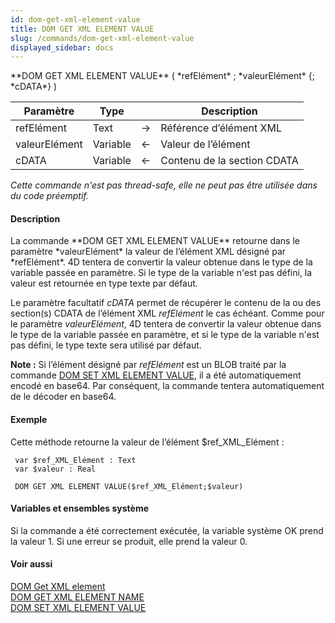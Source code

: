 ```yaml
---
id: dom-get-xml-element-value
title: DOM GET XML ELEMENT VALUE
slug: /commands/dom-get-xml-element-value
displayed_sidebar: docs
---
```


<!--REF #_command_.DOM GET XML ELEMENT VALUE.Syntax-->**DOM GET XML ELEMENT VALUE** ( *refElément* ; *valeurElément* {; *cDATA*} )<!-- END REF-->
<!--REF #_command_.DOM GET XML ELEMENT VALUE.Params-->
| Paramètre | Type |  | Description |
| --- | --- | --- | --- |
| refElément | Text | &#8594;  | Référence d’élément XML |
| valeurElément | Variable | &#8592; | Valeur de l’élément |
| cDATA | Variable | &#8592; | Contenu de la section CDATA |

<!-- END REF-->

*Cette commande n'est pas thread-safe, elle ne peut pas être utilisée dans du code préemptif.*


#### Description 

<!--REF #_command_.DOM GET XML ELEMENT VALUE.Summary-->La commande **DOM GET XML ELEMENT VALUE** retourne dans le paramètre *valeurElément* la valeur de l’élément XML désigné par *refElément*.<!-- END REF--> 4D tentera de convertir la valeur obtenue dans le type de la variable passée en paramètre. Si le type de la variable n'est pas défini, la valeur est retournée en type texte par défaut.

Le paramètre facultatif *cDATA* permet de récupérer le contenu de la ou des section(s) CDATA de l’élément XML *refElément* le cas échéant. Comme pour le paramètre *valeurElément*, 4D tentera de convertir la valeur obtenue dans le type de la variable passée en paramètre, et si le type de la variable n'est pas défini, le type texte sera utilisé par défaut.

**Note :** Si l’élément désigné par *refElément* est un BLOB traité par la commande [DOM SET XML ELEMENT VALUE](dom-set-xml-element-value.md), il a été automatiquement encodé en base64\. Par conséquent, la commande tentera automatiquement de le décoder en base64.

#### Exemple 

Cette méthode retourne la valeur de l’élément $ref\_XML\_Elément :

```4d
 var $ref_XML_Elément : Text
 var $valeur : Real
 
 DOM GET XML ELEMENT VALUE($ref_XML_Elément;$valeur)
```

#### Variables et ensembles système 

Si la commande a été correctement exécutée, la variable système OK prend la valeur 1\. Si une erreur se produit, elle prend la valeur 0.

#### Voir aussi 

[DOM Get XML element](dom-get-xml-element.md)  
[DOM GET XML ELEMENT NAME](dom-get-xml-element-name.md)  
[DOM SET XML ELEMENT VALUE](dom-set-xml-element-value.md)  